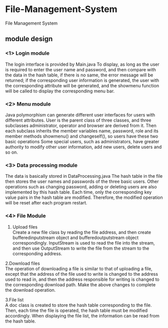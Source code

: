 # File-Management-System
File Management System  
## module design  

### <1> Login module  

The login interface is provided by Main.java To display, as long as the user is required to enter the user name and password, and then compare with the data in the hash table, if there is no same, the error message will be returned; if the corresponding user information is generated, the user with the corresponding attribute will be generated, and the showmenu function will be called to display the corresponding menu bar.  

### <2> Menu module  

Java polymorphism can generate different user interfaces for users with different attributes. User is the parent class of three classes, and three subclasses administrator, operator and browser are derived from it. Then each subclass inherits the member variables name, password, role and its member methods showmenu() and changeself(), so users have these two basic operations Some special users, such as administrators, have greater authority to modify other user information, add new users, delete users and so on.  

### <3> Data processing module  

The data is basically stored in DataProcessing.java The hash table in the file then stores the user names and passwords of the three basic users. Other operations such as changing password, adding or deleting users are also implemented by this hash table. Each time, only the corresponding key value pairs in the hash table are modified. Therefore, the modified operation will be reset after each program restart.  

### <4> File Module  
1. Upload files  
Create a new file class by reading the file address, and then create bufferedinputstream object and bufferedoutputstream object correspondingly. InputStream is used to read the file into the stream, and then use OutputStream to write the file from the stream to the corresponding address.  

2.Download files  
The operation of downloading a file is similar to that of uploading a file, except that the address of the file used to write is changed to the address used to read in, and then the address responsible for writing is changed to the corresponding download path. Make the above changes to complete the download operation.  

3.File list  
A doc class is created to store the hash table corresponding to the file. Then, each time the file is operated, the hash table must be modified accordingly. When displaying the file list, the information can be read from the hash table.  
